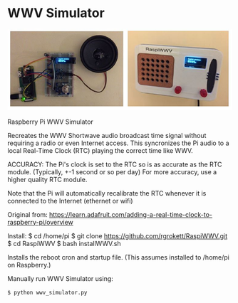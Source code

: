 WWV Simulator
========

![RaspiWWV](/sample.jpg)

Raspberry Pi WWV Simulator

Recreates the WWV Shortwave audio broadcast time signal
without requiring a radio or even Internet access.
This syncronizes the Pi audio to a local Real-Time Clock (RTC)
playing the correct time like WWV.

ACCURACY:
The Pi's clock is set to the RTC so is as accurate as the RTC
module. (Typically, +-1 second or so per day)
For more accuracy, use a higher quality RTC module.

Note that the Pi will automatically recalibrate the RTC
whenever it is connected to the Internet (ethernet or wifi)

Original from:
https://learn.adafruit.com/adding-a-real-time-clock-to-raspberry-pi/overview


Install:
    $ cd /home/pi
    $ git clone https://github.com/rgrokett/RaspiWWV.git
    $ cd RaspiWWV
    $ bash installWWV.sh

Installs the reboot cron and startup file. (This assumes installed to /home/pi on Raspberry.)

Manually run WWV Simulator using:

    $ python wwv_simulator.py

